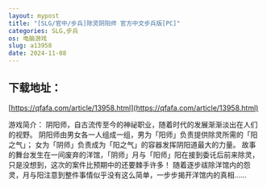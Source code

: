 ```yaml
---
layout: mypost
title: "[SLG/官中/步兵]除灵阴阳师 官方中文步兵版[PC]"
categories: SLG,步兵
os: 电脑游戏
slug: a13958
date: 2024-11-08
---
```


## 下载地址：

[https://qfafa.com/article/13958.html](https://qfafa.com/article/13958.html)

游戏简介：
阴阳师，自古流传至今的神祕职业，随着时代的发展渐渐淡出在人们的视野。
阴阳师由男女各一人组成一组，男为「阳师」负责提供除灵所需的「阳之气」；
女为「阴师」负责成为「阳之气」的容器发挥阴阳道最大的力量。
故事的舞台发生在一间废弃的洋馆，「阴师」月与「阳师」阳在接到委讬后前来除灵，只是没想到，这次的案件比预期中的还要棘手许多！
随着逐步祓除洋馆内的怨灵，月与阳注意到整件事情似乎没有这么简单，一步步揭开洋馆内的真相……